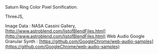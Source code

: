 Saturn Ring Color Pixel Sonification.

ThreeJS, 

Image Data : NASA Cassini Gallery, [http://www.astroblend.com/listofBlendFiles.html](http://www.astroblend.com/listofBlendFiles.html)
Web Audio Google Granular Synth : [https://github.com/GoogleChrome/web-audio-samples](https://github.com/GoogleChrome/web-audio-samples)

